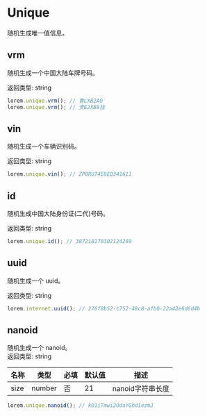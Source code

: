 # Unique

随机生成唯一值信息。

## vrm

随机生成一个中国大陆车牌号码。

返回类型: string

```ts
lorem.unique.vrm(); // 鲁LXB2AQ
lorem.unique.vrm(); // 贵E2XB8挂
```

## vin

随机生成一个车辆识别码。

返回类型: string

```ts
lorem.unique.vin(); // ZPBRU74E8ED341611
```

## id

随机生成中国大陆身份证(二代)号码。

返回类型: string

```ts
lorem.unique.id(); // 387218270302124269
```

## uuid

随机生成一个 uuid。

返回类型: string

```ts
lorem.internet.uuid(); // 276f8b52-c752-48c8-afb0-22a43e6d6d4b
```

## nanoid

随机生成一个 nanoid。  
返回类型: string

| 名称 | 类型   | 必填 | 默认值 | 描述             |
| ---- | ------ | ---- | ------ | ---------------- |
| size | number | 否   | 21     | nanoid字符串长度 |

```ts
lorem.unique.nanoid(); // kO1iTmwi2OdaYGhd1ezmJ
```
